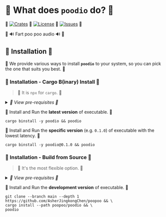 # 💩 What does **`poodio`** do? 💩

💩
[![Crates](https://img.shields.io/crates/v/poodio?style=for-the-badge&label=CRATES&logo=docs.rs&logoColor=%23fc3&labelColor=%23333&color=%234c1)](https://docs.rs/poodio)
💩
[![License](https://img.shields.io/crates/l/poodio?style=for-the-badge&label=LICENSE&logo=opensourceinitiative&logoColor=%23fff&labelColor=%23333&color=%234a3)](https://docs.rs/crate/poodio/latest/source/LICENSE)
💩
[![Issues](https://img.shields.io/github/issues/AsherJingkongChen/poopoo?style=for-the-badge&label=ISSUES&logo=github&logoColor=%23fff&labelColor=%23333&color=%23484)](https://github.com/AsherJingkongChen/poopoo/issues)
💩

💩 🔊 Fart poo poo audio 🔊 💩

## 💩 Installation 💩

💩 We provide various ways to install **`poodio`** to your system, so you can pick the one that suits you best. 💩

### 💩 Installation - Cargo B(inary) Install 💩

> 💩 It is `npx` for `cargo`. 💩

<details><summary><i>💩 View pre-requisites 💩</i></summary>

-   💩 [`rustup` + `cargo`](https://doc.rust-lang.org/cargo/getting-started/installation.html)
-   💩 [`cargo-binstall`](https://github.com/cargo-bins/cargo-binstall?tab=readme-ov-file#installation)
</details>

💩 Install and Run the **latest version** of executable. 💩

```shell
cargo binstall -y poodio && poodio
```

💩 Install and Run the **specific version** (e.g. `0.1.0`) of executable with the lowest latency. 💩

```shell
cargo binstall -y poodio@0.1.0 && poodio
```

### 💩 Installation - Build from Source 💩

> 💩 It's the most flexible option. 💩

<details><summary><i>💩 View pre-requisites 💩</i></summary>

-   💩 [`git`](https://git-scm.com/downloads)
-   💩 [`rustup` + `cargo`](https://doc.rust-lang.org/cargo/getting-started/installation.html)
</details>

💩 Install and Run the **development version** of executable. 💩

```shell
git clone --branch main --depth 1 https://github.com/AsherJingkongChen/poopoo && \
cargo install --path poopoo/poodio && \
poodio
```
